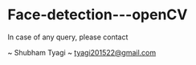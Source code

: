 # Face-detection---openCV


In case of any query, please contact

~ Shubham Tyagi
~ tyagi201522@gmail.com 
